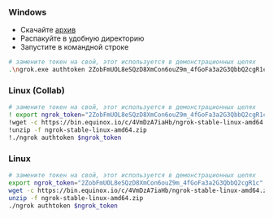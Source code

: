 
### Windows
- Скачайте [архив ](https://bin.equinox.io/c/4VmDzA7iaHb/ngrok-stable-windows-amd64.zip)
- Распакуйте в удобную директорию
- Запустите в командной строке
```bash
# замените токен на свой, этот используется в демонстрационных целях
.\ngrok.exe authtoken 2ZobFmUOL8eSQzD8XmCon6ouZ9m_4fGoFa3a2G3QbbQ2cgR1c
```

### Linux (Collab)
```bash
# замените токен на свой, этот используется в демонстрационных целях
! export ngrok_token="2ZobFmUOL8eSQzD8XmCon6ouZ9m_4fGoFa3a2G3QbbQ2cgR1c"
!wget -c https://bin.equinox.io/c/4VmDzA7iaHb/ngrok-stable-linux-amd64.zip
!unzip -f ngrok-stable-linux-amd64.zip
!./ngrok authtoken $ngrok_token
```

### Linux
```bash
# замените токен на свой, этот используется в демонстрационных целях
export ngrok_token="2ZobFmUOL8eSQzD8XmCon6ouZ9m_4fGoFa3a2G3QbbQ2cgR1c"
wget -c https://bin.equinox.io/c/4VmDzA7iaHb/ngrok-stable-linux-amd64.zip
unzip -f ngrok-stable-linux-amd64.zip
./ngrok authtoken $ngrok_token
```
